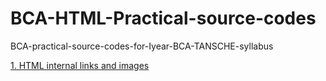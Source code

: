 # BCA-HTML-Practical-source-codes
BCA-practical-source-codes-for-Iyear-BCA-TANSCHE-syllabus

[1. HTML internal links and images](https://github.com/RM-SPKC/HTML-internal-links-and-images)
